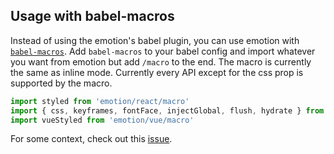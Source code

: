 ## Usage with babel-macros

Instead of using the emotion's babel plugin, you can use emotion with [`babel-macros`](https://github.com/kentcdodds/babel-macros). Add `babel-macros` to your babel config and import whatever you want from emotion but add `/macro` to the end. The macro is currently the same as inline mode. Currently every API except for the css prop is supported by the macro.

```jsx
import styled from 'emotion/react/macro'
import { css, keyframes, fontFace, injectGlobal, flush, hydrate } from 'emotion/macro'
import vueStyled from 'emotion/vue/macro'
```

For some context, check out this [issue](https://github.com/facebookincubator/create-react-app/issues/2730).